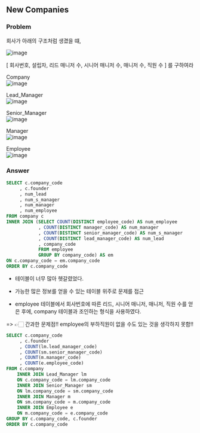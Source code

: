 ## New Companies

### Problem
회사가 아래의 구조처럼 생겼을 떄,

![image](https://user-images.githubusercontent.com/84497369/182027672-92698077-0352-4ffb-bd7f-b09c94b727a0.png)

[ 회사번호, 설립자, 리드 매니저 수, 시니어 매니저 수, 매니저 수, 직원 수 ] 를 구하여라


Company <br>
![image](https://user-images.githubusercontent.com/84497369/182027736-dd19be4c-7021-45f1-82e4-706a8fdef655.png)

Lead_Manager <br>
![image](https://user-images.githubusercontent.com/84497369/182027746-fb0a1e7d-ee3c-4c1f-bd31-437b78b1aee0.png)

Senior_Manager <br>
![image](https://user-images.githubusercontent.com/84497369/182027756-fd074e81-8070-4cfe-9590-72a2a195a460.png)

Manager <br>
![image](https://user-images.githubusercontent.com/84497369/182027760-013b6414-0993-4a93-bc01-aa272d123438.png)

Employee <br>
![image](https://user-images.githubusercontent.com/84497369/182027769-c339d8d9-9c17-4f9d-a607-09ff424bb58c.png)



### Answer

```sql
SELECT c.company_code
     , c.founder
     , num_lead
     , num_s_manager
     , num_manager
     , num_employee
FROM company c
INNER JOIN (SELECT COUNT(DISTINCT employee_code) AS num_employee
            , COUNT(DISTINCT manager_code) AS num_manager
            , COUNT(DISTINCT senior_manager_code) AS num_s_manager
            , COUNT(DISTINCT lead_manager_code) AS num_lead
            , company_code
            FROM employee
            GROUP BY company_code) AS em
ON c.company_code = em.company_code
ORDER BY c.company_code
```


- 테이블이 너무 많아 헷갈렸었다.
- 가능한 많은 정보를 얻을 수 있는 테이블 위주로 문제를 접근

- employee 테이블에서 회사번호에 따른 리드, 시니어 매니저, 매니저, 직원 수를 얻은 후에, company 테이블과 조인하는 형식을 사용하였다.

=> 👉🏻 간과한 문제점!! employee의 부하직원이 없을 수도 있는 것을 생각하지 못함!!

```sql
SELECT c.company_code
     , c.founder
     , COUNT(lm.lead_manager_code)
     , COUNT(sm.senior_manager_code)
     , COUNT(m.manager_code)
     , COUNT(e.employee_code)
FROM c.company
    INNER JOIN Lead_Manager lm
    ON c.company_code = lm.company_code
    INNER JOIN Senior_Manager sm
    ON lm.company_code = sm.company_code
    INNER JOIN Manager m
    ON sm.company_code = m.company_code
    INNER JOIN Employee e
    ON m.company_code = e.company_code
GROUP BY c.company_code, c.founder
ORDER BY c.company_code
```
